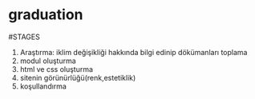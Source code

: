 # graduation
#STAGES
1. Araştırma: iklim değişikliği hakkında bilgi edinip dökümanları toplama
2. modul oluşturma
3. html ve css oluşturma
4. sitenin görünürlüğü(renk,estetiklik)
5. koşullandırma 
